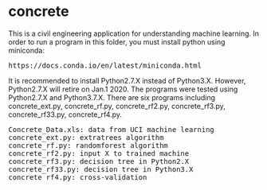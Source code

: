 # concrete
This is a civil engineering application for understanding machine learning.
In order to run a program in this folder, you must install python using miniconda:
<pre>
https://docs.conda.io/en/latest/miniconda.html
</pre>
It is recommended to install Python2.7.X instead of Python3.X. However, Python2.7.X will retire on Jan.1 2020. The programs were tested using Python2.7.X and Python3.7.X.
There are six programs including concrete_ext.py, concrete_rf.py, concrete_rf2.py, concrete_rf3.py, concrete_rf33.py, concrete_rf4.py.
<pre>
Concrete_Data.xls: data from UCI machine learning
concrete_ext.py: extratrees algorithm
concrete_rf.py: randomforest algorithm
concrete_rf2.py: input X to trained machine
concrete_rf3.py: decision tree in Python2.X
concrete_rf33.py: decision tree in Python3.X
concrete_rf4.py: cross-validation
</pre>

